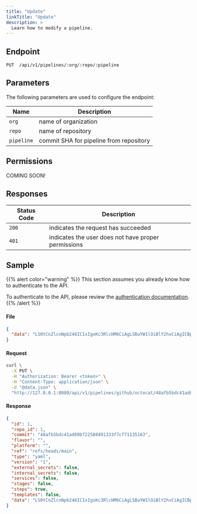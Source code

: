 ```yaml
---
title: "Update"
linkTitle: "Update"
description: >
  Learn how to modify a pipeline.
---
```


## Endpoint

```
PUT  /api/v1/pipelines/:org/:repo/:pipeline
```

## Parameters

The following parameters are used to configure the endpoint:

| Name       | Description                             |
|------------|-----------------------------------------|
| `org`      | name of organization                    |
| `repo`     | name of repository                      |
| `pipeline` | commit SHA for pipeline from repository |

## Permissions

COMING SOON!

## Responses

| Status Code | Description                                         |
| ----------- | --------------------------------------------------- |
| `200`       | indicates the request has succeeded                 |
| `401`       | indicates the user does not have proper permissions |

## Sample

{{% alert color="warning" %}}
This section assumes you already know how to authenticate to the API.

To authenticate to the API, please review the [authentication documentation](/docs/reference/api/authentication/).
{{% /alert %}}

#### File

```json
{
  "data": "LS0tCnZlcnNpb246ICIxIgoKc3RlcHM6CiAgLSBuYW1lOiBlY2hvCiAgICBpbWFnZTogYWxwaW5lOmxhdGVzdAogICAgZW52aXJvbm1lbnQ6CiAgICAgIEhFTExPOiB3b3JsZAogICAgY29tbWFuZHM6IFtlY2hvICRIRUxMT10="
}
```

#### Request

```sh
curl \
  -X PUT \
  -H "Authorization: Bearer <token>" \
  -H "Content-Type: application/json" \
  -d "@data.json" \
  "http://127.0.0.1:8080/api/v1/pipelines/github/octocat/48afb5bdc41ad69bf22588491333f7cf71135163"
```

#### Response

```json
{
  "id": 1,
  "repo_id": 1,
  "commit": "48afb5bdc41ad69bf22588491333f7cf71135163",
  "flavor": "",
  "platform": "",
  "ref": "refs/heads/main",
  "type": "yaml",
  "version": "1",
  "external_secrets": false,
  "internal_secrets": false,
  "services": false,
  "stages": false,
  "steps": true,
  "templates": false,
  "data": "LS0tCnZlcnNpb246ICIxIgoKc3RlcHM6CiAgLSBuYW1lOiBlY2hvCiAgICBpbWFnZTogYWxwaW5lOmxhdGVzdAogICAgZW52aXJvbm1lbnQ6CiAgICAgIEhFTExPOiB3b3JsZAogICAgY29tbWFuZHM6IFtlY2hvICRIRUxMT10="
}
```
